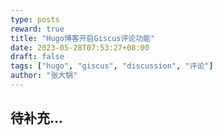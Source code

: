 ```yaml
---
type: posts
reward: true
title: "Hugo博客开启Giscus评论功能"
date: 2023-05-28T07:53:27+08:00
draft: false
tags: ["hugo", "giscus", "discussion", "评论"]
author: "张大锅"
---
```


## 待补充...

